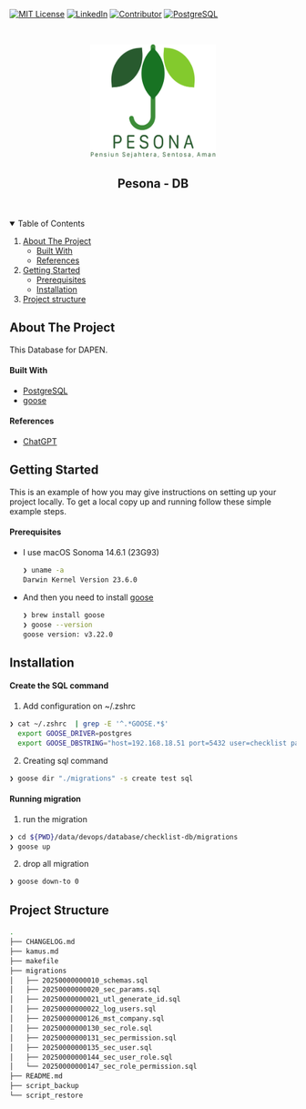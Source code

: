 [![MIT License][license-shield]][license-url]
[![LinkedIn][linkedin-shield]][linkedin-url]
[![Contributor][contributor-shield]][contributor-url]
[![PostgreSQL][postgresql-shield]][postgresql-url]
<!-- PROJECT LOGO -->
<br />
<p align="center">
   <img src="./assets/images/pesona.png" alt="Logo" width="220" height="200">
  <h2 align="center">Pesona - DB </h2> <br />
</p>


<!-- TABLE OF CONTENTS -->
<details open="open">
  <summary>Table of Contents</summary>
  <ol>
    <li>
      <a href="#about-the-project">About The Project</a>
      <ul>
        <li><a href="#built-with">Built With</a></li>
        <li><a href="#references">References</a></li>
      </ul>
    </li>
    <li>
      <a href="#getting-started">Getting Started</a>
      <ul>
        <li><a href="#prerequisites">Prerequisites</a></li>
        <li><a href="#installation">Installation</a></li>
      </ul>
    </li>
    <li><a href="#project-structure">Project structure</a></li>
  </ol>
</details>


<!-- ABOUT THE PROJECT -->
## About The Project

This Database for DAPEN.


<!-- BUILD WITH -->
#### Built With

* [PostgreSQL](https://www.postgresql.org/)
* [goose](https://github.com/pressly/goose/)


<!-- REFERENCES -->
#### References
* [ChatGPT](https://chat.deepseek.com/a/chat/s/3d7b2da9-50e6-4650-ac39-6d9f78604ba2)



<!-- GETTING STARTED -->
## Getting Started

This is an example of how you may give instructions on setting up your project locally.
To get a local copy up and running follow these simple example steps.


<!-- PREREQUISITES -->
#### Prerequisites

* I use macOS Sonoma 14.6.1 (23G93)
  ```sh
  ❯ uname -a
  Darwin Kernel Version 23.6.0
   ```
* And then you need to install [goose](https://github.com/pressly/goose/)
    ```sh
    ❯ brew install goose
    ❯ goose --version
    goose version: v3.22.0
   ```


<!-- INSTALLATION -->
## Installation

#### Create the SQL command
1. Add configuration on ~/.zshrc
  ```sh
  ❯ cat ~/.zshrc  | grep -E '^.*GOOSE.*$'
    export GOOSE_DRIVER=postgres
    export GOOSE_DBSTRING="host=192.168.18.51 port=5432 user=checklist password=checklist*164 dbname=checklist sslmode=disable" 
   ```
2. Creating sql command
  ```sh
  ❯ goose dir "./migrations" -s create test sql
  ```

#### Running migration
1. run the migration
  ```sh
  ❯ cd ${PWD}/data/devops/database/checklist-db/migrations
  ❯ goose up
  ``` 
2. drop all migration
  ```sh
  ❯ goose down-to 0
   ```

<!-- Project structure -->
## Project Structure

```sh
.
├── CHANGELOG.md
├── kamus.md
├── makefile
├── migrations
│   ├── 20250000000010_schemas.sql
│   ├── 20250000000020_sec_params.sql
│   ├── 20250000000021_utl_generate_id.sql
│   ├── 20250000000022_log_users.sql
│   ├── 20250000000126_mst_company.sql
│   ├── 20250000000130_sec_role.sql
│   ├── 20250000000131_sec_permission.sql
│   ├── 20250000000135_sec_user.sql
│   ├── 20250000000144_sec_user_role.sql
│   └── 20250000000147_sec_role_permission.sql
├── README.md
├── script_backup
└── script_restore
```


<!-- MARKDOWN LINKS & IMAGES -->
<!-- https://www.markdownguide.org/basic-syntax/#reference-style-links -->
[company-website]:http://sd.com/
[contributor-url]: https://github.com/shandysiswandi
[license-url]: ./LICENSE
[linkedin-url]: https://linkedin.com/in/dedystyawan
[rust-url]: https://www.rust-lang.org/
[postgresql-url]: https://www.postgresql.org/
[contributor-shield]: https://img.shields.io/badge/Contributors-1-orange.svg?style=for-the-badge
[license-shield]: https://img.shields.io/badge/License-MIT-yellow.svg?style=for-the-badge&logo=opensourceinitiative&logoColor=white
[linkedin-shield]: https://img.shields.io/badge/LinkedIn-0077B5?style=for-the-badge&logo=linkedin&logoColor=white
[rust-shield]: https://img.shields.io/badge/rustc-1.86.0-blue.svg?style=for-the-badge&logo=rust
[postgresql-shield]: https://img.shields.io/badge/PostgreSQL-17-blue.svg?style=for-the-badge&logo=postgresql&logoColor=white
[person-url]: https://img.icons8.com/?size=100&id=83190&format=png&color=000000
[Prometheus]: https://prometheus.io/
[Traefik]: https://traefik.io/
[Rust]: https://www.rust-lang.org/tools/install
[Goose]: https://github.com/pressly/goose/